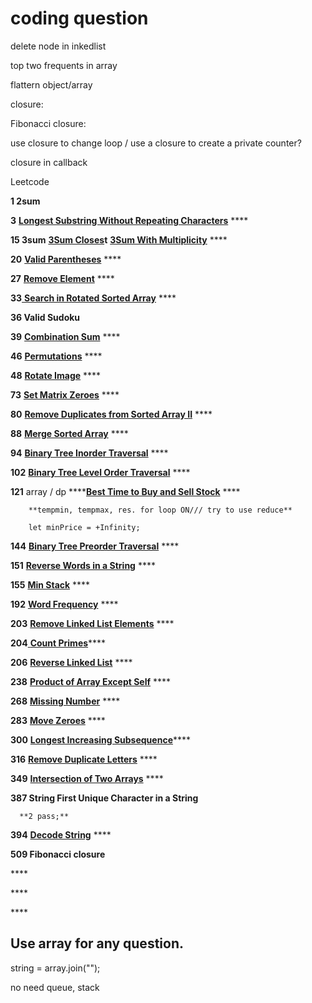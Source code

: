 # coding question



delete node in inkedlist

top two frequents in array

flattern object/array

closure:

  Fibonacci closure:

  use closure to change loop / use a closure to create a private counter?

 closure in callback



Leetcode

**1  2sum**

**3** [  **Longest Substring Without Repeating Characters**](https://leetcode.com/problems/longest-substring-without-repeating-characters) ****

**15 3sum** [**3Sum Closes**](https://leetcode.com/problems/3sum-closest)**t**  [**3Sum With Multiplicity**](https://leetcode.com/problems/3sum-with-multiplicity)    ****

**20**  [**Valid Parentheses**](https://leetcode.com/problems/valid-parentheses)    ****

**27** [**Remove Element**](https://leetcode.com/problems/remove-element)    ****

**33**[  **Search in Rotated Sorted Array**](https://leetcode.com/problems/search-in-rotated-sorted-array)    ****

**36  Valid Sudoku**

**39**  [**Combination Sum**](https://leetcode.com/problems/combination-sum)    ****

**46** [**Permutations**](https://leetcode.com/problems/permutations)    ****

**48** [**Rotate Image**](https://leetcode.com/problems/rotate-image)    ****

**73** [**Set Matrix Zeroes**](https://leetcode.com/problems/set-matrix-zeroes) ****

**80** [**Remove Duplicates from Sorted Array II**](https://leetcode.com/problems/remove-duplicates-from-sorted-array-ii)   ****

**88** [**Merge Sorted Array**](https://leetcode.com/problems/merge-sorted-array)    ****

**94** [**Binary Tree Inorder Traversal**](https://leetcode.com/problems/binary-tree-inorder-traversal)   ****

**102** [**Binary Tree Level Order Traversal**](https://leetcode.com/problems/binary-tree-level-order-traversal)    ****

**121** array / dp  ****[**Best Time to Buy and Sell Stock**](https://leetcode.com/problems/best-time-to-buy-and-sell-stock)   ****

        **tempmin, tempmax, res. for loop ON/// try to use reduce**

```text
    let minPrice = +Infinity;
```

**144** [**Binary Tree Preorder Traversal**](https://leetcode.com/problems/binary-tree-preorder-traversal)    ****

**151** [**Reverse Words in a String**](https://leetcode.com/problems/reverse-words-in-a-string)   ****

**155** [**Min Stack**](https://leetcode.com/problems/min-stack)   ****

**192** [**Word Frequency**](https://leetcode.com/problems/word-frequency)    ****

**203** [**Remove Linked List Elements**](https://leetcode.com/problems/remove-linked-list-elements) ****

**204**[ **Count Primes**](https://leetcode.com/problems/count-primes)\*\*\*\*

**206** [**Reverse Linked List**](https://leetcode.com/problems/reverse-linked-list)  ****

**238** [**Product of Array Except Self**](https://leetcode.com/problems/product-of-array-except-self)    ****

**268** [**Missing Number**](https://leetcode.com/problems/missing-number)  ****

**283** [**Move Zeroes**](https://leetcode.com/problems/move-zeroes)    ****

**300**  [**Longest Increasing Subsequence**](https://leetcode.com/problems/longest-increasing-subsequence)\*\*\*\*

**316**  [**Remove Duplicate Letters**](https://leetcode.com/problems/remove-duplicate-letters) ****

**349** [ **Intersection of Two Arrays**](https://leetcode.com/problems/intersection-of-two-arrays)    ****

**387 String  First Unique Character in a String**

      **2 pass;**

**394** [ **Decode String**](https://leetcode.com/problems/decode-string)   ****

**509 Fibonacci closure**

\*\*\*\*

\*\*\*\*

\*\*\*\*

## Use array for any question.

string =  array.join\(""\);

no need queue, stack

